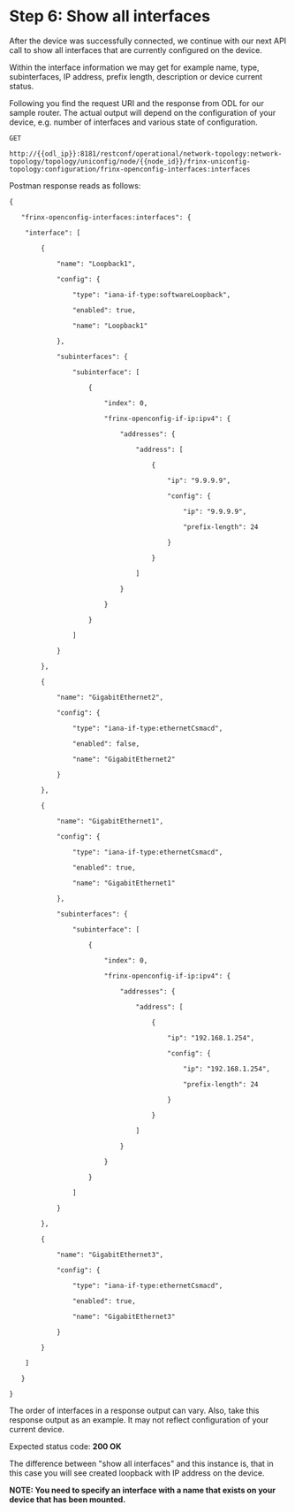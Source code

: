 # Step 6: Show all interfaces

After the device was successfully connected, we continue with our next API call to show all interfaces that are currently configured on the device.

Within the interface information we may get for example name, type, subinterfaces, IP address, prefix length, description or device current status.

Following you find the request URI and the response from ODL for our sample router. The actual output will depend on the configuration of your device, e.g. number of interfaces and various state of configuration.

```
GET

http://{{odl_ip}}:8181/restconf/operational/network-topology:network-topology/topology/uniconfig/node/{{node_id}}/frinx-uniconfig-topology:configuration/frinx-openconfig-interfaces:interfaces
```

Postman response reads as follows:

```
{

   "frinx-openconfig-interfaces:interfaces": {

   	"interface": [

       	{

           	"name": "Loopback1",

           	"config": {

               	"type": "iana-if-type:softwareLoopback",

               	"enabled": true,

               	"name": "Loopback1"

           	},

           	"subinterfaces": {

               	"subinterface": [

                   	{

                       	"index": 0,

                       	"frinx-openconfig-if-ip:ipv4": {

                           	"addresses": {

                               	"address": [

                                   	{

                                       	"ip": "9.9.9.9",

                                       	"config": {

                                           	"ip": "9.9.9.9",

                                           	"prefix-length": 24

                                       	}

                                   	}

                               	]

                           	}

                       	}

                   	}

               	]

           	}

       	},

       	{

           	"name": "GigabitEthernet2",

           	"config": {

               	"type": "iana-if-type:ethernetCsmacd",

               	"enabled": false,

               	"name": "GigabitEthernet2"

           	}

       	},

       	{

           	"name": "GigabitEthernet1",

           	"config": {

               	"type": "iana-if-type:ethernetCsmacd",

               	"enabled": true,

               	"name": "GigabitEthernet1"

           	},

           	"subinterfaces": {

               	"subinterface": [

                   	{

                       	"index": 0,

                       	"frinx-openconfig-if-ip:ipv4": {

                           	"addresses": {

                               	"address": [

                                   	{

                                       	"ip": "192.168.1.254",

                                       	"config": {

                                           	"ip": "192.168.1.254",

                                           	"prefix-length": 24

                                       	}

                                   	}

                               	]

                           	}

                       	}

                   	}

               	]

           	}

       	},

       	{

           	"name": "GigabitEthernet3",

           	"config": {

               	"type": "iana-if-type:ethernetCsmacd",

               	"enabled": true,

               	"name": "GigabitEthernet3"

           	}

       	}

   	]

   }

}

```

The order of interfaces in a response output can vary. Also, take this response output as an example. It may not reflect configuration of your current device.

Expected status code: **200 OK**

The difference between "show all interfaces" and this instance is, that in this case you will see created loopback with IP address on the device.

**NOTE: You need to specify an interface with a name that exists on your device that has been mounted.**
